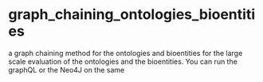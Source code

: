 # graph_chaining_ontologies_bioentities
a graph chaining method for the ontologies and bioentities for the large scale evaluation of the ontologies and the bioentities. You can run the graphQL or the Neo4J on the same

